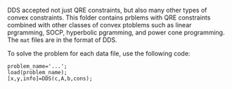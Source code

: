 DDS accepted not just QRE constraints, but also many other types of convex constraints. This folder contains prblems with QRE constraints 
combined with other classes of convex ptoblems such as linear prgramming, SOCP, hyperbolic pgramming, and power cone programming. The ``mat`` files 
are in the format of DDS.

To solve the problem for each data file, use the following code:

```
problem_name='...';
load(problem_name);
[x,y,info]=DDS(c,A,b,cons);

```
